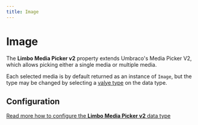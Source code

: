```yaml
---
title: Image
---
```


# Image

The **Limbo Media Picker v2** property extends Umbraco's Media Picker V2, which allows picking either a single media or multiple media.

Each selected media is by default returned as an instance of `Image`, but the type may be changed by selecting a [valye type](./../configuration/value-type/) on the data type.

## Configuration

<a href="./configuration/" class="btn btn-success">
    Read more how to configure the <strong>Limbo Media Picker v2</strong> data type
    <i class="fa fa-arrow-circle-right" aria-hidden="true"></i>
</a>